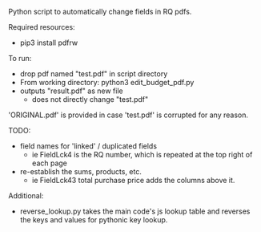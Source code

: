 Python script to automatically change fields in RQ pdfs.

Required resources:
- pip3 install pdfrw

To run:

- drop pdf named "test.pdf" in script directory
- From working directory: python3 edit_budget_pdf.py
- outputs "result.pdf" as new file
	- does not directly change "test.pdf"

'ORIGINAL.pdf' is provided in case 'test.pdf' is corrupted for any reason.

TODO:
- field names for 'linked' / duplicated fields 
	- ie FieldLck4 is the RQ number, which is repeated at the top right of each page
- re-establish the sums, products, etc.
	- ie FieldLck43 total purchase price adds the columns above it.

Additional:
- reverse_lookup.py takes the main code's js lookup table and reverses the keys and values for pythonic key lookup.



